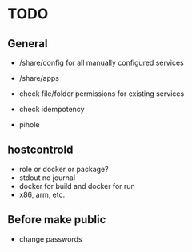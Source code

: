 TODO
====

General
-------

* /share/config for all manually configured services
* /share/apps

* check file/folder permissions for existing services
* check idempotency

* pihole


hostcontrold
------------

* role or docker or package?
* stdout no journal
* docker for build and docker for run
* x86, arm, etc.


Before make public
------------------

* change passwords
